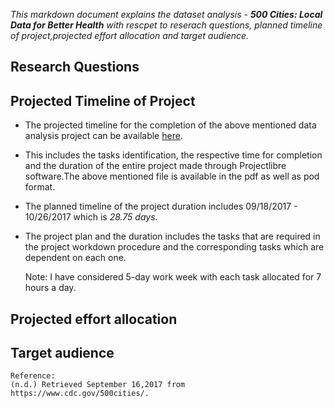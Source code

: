 _This markdown document explains the dataset analysis - **500 Cities: Local Data for Better Health** with rescpet to reserach questions, planned timeline of project,projected effort allocation and target audience._

## Research Questions










## Projected Timeline of Project
* The projected timeline for the completion of the above mentioned data analysis project can be available [here](https://github.com/Narahari-Sundaragopalan/ISQA8086-Team-Project/blob/master/WorkPlan%20-%20DraftResearchQuestions/ProjectWorkPlan_DTD.pdf).

* This includes the tasks identification, the respective time for completion and the duration of the entire project made through Projectlibre software.The above mentioned file is available in the pdf as well as pod format.

* The planned timeline of the project duration includes 09/18/2017 - 10/26/2017 which is *28.75 days*.

* The project plan and the duration includes the tasks that are required in the project workdown procedure and the corresponding tasks which are dependent on each one. 

    Note: I have considered 5-day work week with each task allocated for 7 hours a day.

## Projected effort allocation












## Target audience









    Reference:
    (n.d.) Retrieved September 16,2017 from https://www.cdc.gov/500cities/.
